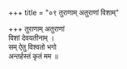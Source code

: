 +++
title = "०९ तुराणाम् अतुराणां विशाम्"

+++
तुराणाम् अतुराणां  
विशां देवयतीनाम् ।  
सम् ऐतु विश्वतो भगो  
अन्तर्हस्तं कृतं मम ॥